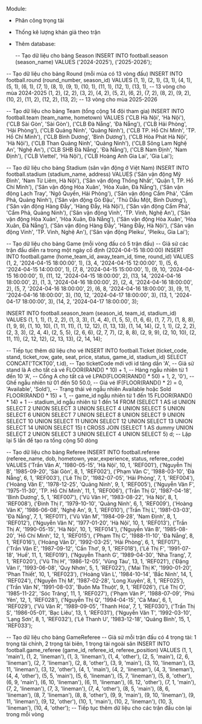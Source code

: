 Module:
- Phân công trọng tài
- Thống kê lượng khán giả theo trận

- Thêm database:


  -- Tạo dữ liệu cho bảng Season
INSERT INTO football.season (season_name) VALUES
('2024-2025'),
('2025-2026');

-- Tạo dữ liệu cho bảng Round (mỗi mùa có 13 vòng đấu)
INSERT INTO football.round (round_number, season_id) VALUES
(1, 1), (2, 1), (3, 1), (4, 1), (5, 1), (6, 1), (7, 1), (8, 1), (9, 1), (10, 1),
(11, 1), (12, 1), (13, 1), -- 13 vòng cho mùa 2024-2025
(1, 2), (2, 2), (3, 2), (4, 2), (5, 2), (6, 2), (7, 2), (8, 2), (9, 2), (10, 2),
(11, 2), (12, 2), (13, 2); -- 13 vòng cho mùa 2025-2026

-- Tạo dữ liệu cho bảng Team (tổng cộng 14 đội tham gia)
INSERT INTO football.team (team_name, hometown) VALUES
('CLB Hà Nội', 'Hà Nội'),
('CLB Sài Gòn', 'Sài Gòn'),
('CLB Đà Nẵng', 'Đà Nẵng'),
('CLB Hải Phòng', 'Hải Phòng'),
('CLB Quảng Ninh', 'Quảng Ninh'),
('CLB TP. Hồ Chí Minh', 'TP. Hồ Chí Minh'),
('CLB Bình Dương', 'Bình Dương'),
('CLB Hòa Phát Hà Nội', 'Hà Nội'),
('CLB Than Quảng Ninh', 'Quảng Ninh'),
('CLB Sông Lam Nghệ An', 'Nghệ An'),
('CLB SHB Đà Nẵng', 'Đà Nẵng'),
('CLB Nam Định', 'Nam Định'),
('CLB Viettel', 'Hà Nội'),
('CLB Hoàng Anh Gia Lai', 'Gia Lai');

-- Tạo dữ liệu cho bảng Stadium (sân vận động ở Việt Nam)
INSERT INTO football.stadium (stadium_name, address) VALUES
('Sân vận động Mỹ Đình', 'Nam Từ Liêm, Hà Nội'),
('Sân vận động Thống Nhất', 'Quận 1, TP. Hồ Chí Minh'),
('Sân vận động Hòa Xuân', 'Hòa Xuân, Đà Nẵng'),
('Sân vận động Lạch Tray', 'Ngô Quyền, Hải Phòng'),
('Sân vận động Cẩm Phả', 'Cẩm Phả, Quảng Ninh'),
('Sân vận động Gò Đậu', 'Thủ Dầu Một, Bình Dương'),
('Sân vận động Hàng Đẫy', 'Hàng Đẫy, Hà Nội'),
('Sân vận động Cẩm Phả', 'Cẩm Phả, Quảng Ninh'),
('Sân vận động Vinh', 'TP. Vinh, Nghệ An'),
('Sân vận động Hòa Xuân', 'Hòa Xuân, Đà Nẵng'),
('Sân vận động Hòa Xuân', 'Hòa Xuân, Đà Nẵng'),
('Sân vận động Hàng Đẫy', 'Hàng Đẫy, Hà Nội'),
('Sân vận động Vinh', 'TP. Vinh, Nghệ An'),
('Sân vận động Pleiku', 'Pleiku, Gia Lai');

-- Tạo dữ liệu cho bảng Game (mỗi vòng đấu có 5 trận đấu)
-- Giả sử các trận đấu diễn ra trong một ngày cố định (2024-04-15 18:00:00)
INSERT INTO football.game (home_team_id, away_team_id, time, round_id) VALUES
(1, 2, '2024-04-15 18:00:00', 1), (3, 4, '2024-04-15 12:00:00', 1), (5, 6, '2024-04-15 14:00:00', 1), (7, 8, '2024-04-15 15:00:00', 1), (9, 10, '2024-04-15 16:00:00', 1),
(11, 12, '2024-04-15 18:00:00', 2), (13, 14, '2024-04-16 18:00:00', 2), (1, 3, '2024-04-16 18:00:00', 2), (2, 4, '2024-04-16 18:00:00', 2), (5, 7, '2024-04-16 18:00:00', 2),
(6, 8, '2024-04-16 18:00:00', 3), (9, 11, '2024-04-16 18:00:00', 3), (10, 12, '2024-04-17 18:00:00', 3), (13, 1, '2024-04-17 18:00:00', 3), (14, 2, '2024-04-17 18:00:00', 3);


INSERT INTO football.season_team (season_id, team_id, stadium_id) VALUES
(1, 1, 1), (1, 2, 2), (1, 3, 3), (1, 4, 4), (1, 5, 5), (1, 6, 6), (1, 7, 7), (1, 8, 8), (1, 9, 9), (1, 10, 10),
(1, 11, 11), (1, 12, 12), (1, 13, 13), (1, 14, 14),
(2, 1, 1), (2, 2, 2), (2, 3, 3), (2, 4, 4), (2, 5, 5), (2, 6, 6), (2, 7, 7), (2, 8, 8), (2, 9, 9), (2, 10, 10),
(2, 11, 11), (2, 12, 12), (2, 13, 13), (2, 14, 14);


-- Tiếp tục thêm dữ liệu cho vé
INSERT INTO football.Ticket (ticket_code, stand, ticket_row, gate, seat, price, status, game_id, stadium_id)
SELECT 
    CONCAT('TCKT00', t.id), -- Tạo ticketCode mới với id tăng dần
    'A', -- Giả sử stand là A cho tất cả vé
    FLOOR(RAND() * 10) + 1, -- Hàng ngẫu nhiên từ 1 đến 10
    'A', -- Cổng A cho tất cả vé
    LPAD(FLOOR(RAND() * 50) + 1, 2, '0'), -- Ghế ngẫu nhiên từ 01 đến 50
    50.0, -- Giá vé
    IF(FLOOR(RAND() * 2) = 0, 'Available', 'Sold'), -- Trạng thái vé ngẫu nhiên Available hoặc Sold
    FLOOR(RAND() * 15) + 1, -- game_id ngẫu nhiên từ 1 đến 15
    FLOOR(RAND() * 14) + 1 -- stadium_id ngẫu nhiên từ 1 đến 14
FROM
    (SELECT 1 AS id
    UNION SELECT 2
    UNION SELECT 3
    UNION SELECT 4
    UNION SELECT 5
    UNION SELECT 6
    UNION SELECT 7
    UNION SELECT 8
    UNION SELECT 9
    UNION SELECT 10
    UNION SELECT 11
    UNION SELECT 12
    UNION SELECT 13
    UNION SELECT 14
    UNION SELECT 15) t
CROSS JOIN
    (SELECT 1 AS dummy UNION SELECT 2 UNION SELECT 3 UNION SELECT 4 UNION SELECT 5) d; -- Lặp lại 5 lần để tạo ra tổng cộng 50 dòng



-- Tạo dữ liệu cho bảng Referee
INSERT INTO football.referee (referee_name, dob, hometown, year_experience, status, referee_code) VALUES
('Trần Văn A', '1980-05-15', 'Hà Nội', 10, 1, 'REF001'),
('Nguyễn Thị B', '1985-09-20', 'Sài Gòn', 8, 1, 'REF002'),
('Phạm Văn C', '1988-03-10', 'Đà Nẵng', 6, 1, 'REF003'),
('Lê Thị D', '1982-07-05', 'Hải Phòng', 7, 1, 'REF004'),
('Hoàng Văn E', '1978-12-25', 'Quảng Ninh', 9, 1, 'REF005'),
('Nguyễn Văn F', '1975-11-30', 'TP. Hồ Chí Minh', 11, 1, 'REF006'),
('Trần Thị G', '1987-04-18', 'Bình Dương', 5, 1, 'REF007'),
('Vũ Văn H', '1983-08-22', 'Hà Nội', 8, 1, 'REF008'),
('Đinh Thị I', '1979-10-10', 'Quảng Ninh', 6, 1, 'REF009'),
('Hoàng Văn K', '1986-06-08', 'Nghệ An', 9, 1, 'REF010'),
('Trần Thị L', '1981-03-03', 'Đà Nẵng', 7, 1, 'REF011'),
('Vũ Văn M', '1984-09-28', 'Nam Định', 8, 1, 'REF012'),
('Nguyễn Văn N', '1977-01-20', 'Hà Nội', 10, 1, 'REF013'),
('Trần Thị A', '1990-05-15', 'Hà Nội', 10, 1, 'REF014'),
('Nguyễn Văn B', '1985-08-20', 'Hồ Chí Minh', 12, 1, 'REF015'),
('Phạm Thị C', '1988-11-10', 'Đà Nẵng', 8, 1, 'REF016'),
('Hoàng Văn D', '1992-03-25', 'Hải Phòng', 6, 1, 'REF017'),
('Trần Văn E', '1987-09-12', 'Cần Thơ', 9, 1, 'REF018'),
('Lê Thị F', '1991-07-18', 'Huế', 11, 1, 'REF019'),
('Nguyễn Thanh G', '1989-04-30', 'Nha Trang', 7, 1, 'REF020'),
('Vũ Thị H', '1986-12-05', 'Vũng Tàu', 13, 1, 'REF021'),
('Đặng Văn I', '1993-06-08', 'Quy Nhơn', 5, 1, 'REF022'),
('Mai Thị K', '1990-01-20', 'Phan Thiết', 10, 1, 'REF023'),
('Hoàng Văn L', '1984-10-14', 'Bắc Ninh', 14, 1, 'REF024'),
('Nguyễn Thị M', '1987-02-28', 'Long Xuyên', 8, 1, 'REF025'),
('Trần Văn N', '1991-08-03', 'Buôn Ma Thuột', 9, 1, 'REF026'),
('Lê Thị O', '1985-11-22', 'Sóc Trăng', 11, 1, 'REF027'),
('Phạm Văn P', '1988-07-09', 'Phú Yên', 12, 1, 'REF028'),
('Nguyễn Thị Q', '1994-04-15', 'Cà Mau', 6, 1, 'REF029'),
('Vũ Văn R', '1989-09-05', 'Thanh Hóa', 7, 1, 'REF030'),
('Trần Thị S', '1986-05-01', 'Bạc Liêu', 13, 1, 'REF031'),
('Nguyễn Văn T', '1992-03-10', 'Lạng Sơn', 8, 1, 'REF032'),
('Lê Thanh U', '1983-12-18', 'Quảng Bình', 15, 1, 'REF033');

-- Tạo dữ liệu cho bảng GameReferee
-- Giả sử mỗi trận đấu có 4 trọng tài: 1 trọng tài chính, 2 trọng tài biên, 1 trọng tài ngoài sân
INSERT INTO football.game_referee (game_id, referee_id, referee_position) VALUES
(1, 1, 'main'), (1, 2, 'lineman'), (1, 3, 'lineman'), (1, 4, 'other'),
(2, 5, 'main'), (2, 6, 'lineman'), (2, 7, 'lineman'), (2, 8, 'other'),
(3, 9, 'main'), (3, 10, 'lineman'), (3, 11, 'lineman'), (3, 12, 'other'),
(4, 1, 'main'), (4, 2, 'lineman'), (4, 3, 'lineman'), (4, 4, 'other'),
(5, 5, 'main'), (5, 6, 'lineman'), (5, 7, 'lineman'), (5, 8, 'other'),
(6, 9, 'main'), (6, 10, 'lineman'), (6, 11, 'lineman'), (6, 12, 'other'),
(7, 1, 'main'), (7, 2, 'lineman'), (7, 3, 'lineman'), (7, 4, 'other'),
(8, 5, 'main'), (8, 6, 'lineman'), (8, 7, 'lineman'), (8, 8, 'other'),
(9, 9, 'main'), (9, 10, 'lineman'), (9, 11, 'lineman'), (9, 12, 'other'),
(10, 1, 'main'), (10, 2, 'lineman'), (10, 3, 'lineman'), (10, 4, 'other');
-- Tiếp tục thêm dữ liệu cho các trận đấu còn lại trong mỗi vòng
